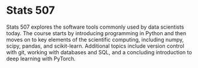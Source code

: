 # Stats 507
Stats 507 explores the software tools commonly used by data scientists today. The course starts by introducing programming in Python and then moves on to key elements of the scientific computing, including numpy, scipy, pandas, and scikit-learn. Additional topics include version control with git, working with databases and SQL, and a concluding introduction to deep learning with PyTorch.
